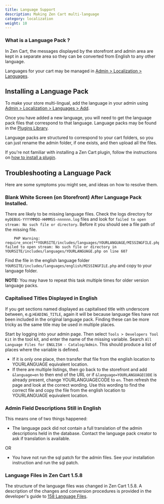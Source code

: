 ```yaml
---
title: Language Support 
description: Making Zen Cart multi-language 
category: localization
weight: 10
---
```


### What is a Language Pack ? 

In Zen Cart, the messages displayed by the storefront and admin area
are kept in a separate area so they can be converted from English to any 
other language. 

Languages for your cart may be managed in 
[Admin > Localization > Languages](/user/admin_pages/localization/languages/). 

## Installing a Language Pack

To make your store multi-lingual, add the language in your admin using 
[Admin > Localization > Languages > Add](/user/admin_pages/localization/languages/). 

Once you have added a new language, you will need to get the language pack files that 
correspond to that language.  Language packs may be found in 
the [Plugins Library](https://www.zen-cart.com/downloads.php?do=cat&id=6).

Language packs are structured to correspond to your cart folders, so you can just 
rename the admin folder, if one exists, and then upload all the files. 

If you're not familiar with installing a Zen Cart plugin, follow the instructions on 
[how to install a plugin](/user/plugins/how_to_install_a_plugin/). 

## Troubleshooting a Language Pack
Here are some symptoms you might see, and ideas on how to resolve them.

### Blank White Screen (on Storefront) After Language Pack Installed.

There are likely to be missing language files. Check the logs directory for `myDEBUG-YYYYMMDD-HHMMSS-nnnnnn.log` files and look for `failed to open stream: No such file or directory`. Before it you should see a file path of the missing file. 
    
```
    PHP Warning: require_once(**YOURSITE/includes/languages/YOURLANGUAGE/MISSINGFILE.php**): failed to open stream: No such file or directory in YOURSITE/includes/languages/YOURLANGUAGE.php on line 607
``` 
    
Find the file in the english language folder `YOURSITE/includes/languages/english/MISSINGFILE.php` and copy to your language folder.
    
**NOTE:** You may have to repeat this task multiple times for older version language packs.

### Capitalised Titles Displayed in English

If you get sections named displayed as capitalised title with underscore between, e.g.`HEADING_TITLE`, again it will be because language files have not been included in the original language pack. Finding these can be more tricky as the same title may be used in multiple places. 

Start by logging into your admin page. Then select `Tools > Developers Tool Kit` in the tool kit, and enter the name of the missing variable.  Search `All Language Files for ENGLISH - Catalog/Admin`. This should produce a list of places where the variable is defined.
 
- If it is only one place, then transfer that file from the english location to YOURLANGUAGE equivalent location.
- If there are multiple listings, then go back to the storefront and add `&language=en` to then end of the URL or if `&language=YOURLANGUAGECODE` is already present, change YOURLANGUAGECODE to `en`.  Then refresh the page and look at the correct wording. Use this wording to find the correct file and copy the file from the english location to YOURLANGUAGE equivalent location.

### Admin Field Descriptions Still in English

This means one of two things happened: 

- The language pack did not contain a full translation of the admin descriptions held in the database.  Contact the language pack creator to ask if translation is available.

OR

- You have not run the sql patch for the admin files.  See your installation instruction and run the sql patch.

### Language Files in Zen Cart 1.5.8 

The structure of the language files was changed in Zen Cart 1.5.8.  A description of the changes and conversion procedures is provided in the developer's guide to [158 Language Files](/dev/languages/158_language_files/). 
